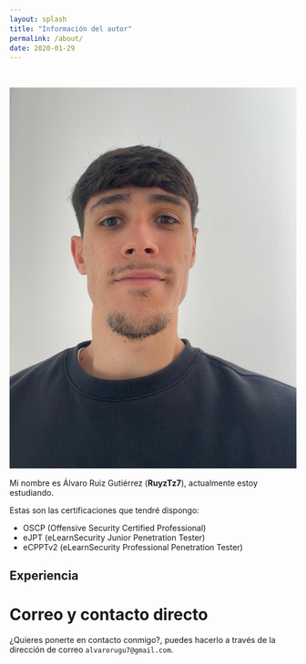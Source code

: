 ```yaml
---
layout: splash
title: "Información del autor"
permalink: /about/
date: 2020-01-29
---
```


<br>

<p align="center">
<img src="/assets/images/avatar.png">
</p>

Mi nombre es Álvaro Ruiz Gutiérrez (**RuyzTz7**), actualmente estoy estudiando.

Estas son las certificaciones que tendré dispongo:

- OSCP (Offensive Security Certified Professional)
- eJPT (eLearnSecurity Junior Penetration Tester)
- eCPPTv2 (eLearnSecurity Professional Penetration Tester)




## Experiencia







# Correo y contacto directo

¿Quieres ponerte en contacto conmigo?, puedes hacerlo a través de la dirección de correo `alvarorugu7@gmail.com`. 
